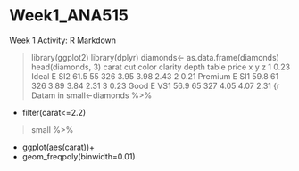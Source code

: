 # Week1_ANA515
Week 1 Activity: R Markdown
> library(ggplot2)
> library(dplyr)
> diamonds<- as.data.frame(diamonds)
> head(diamonds, 3)
  carat     cut color clarity depth table price    x    y    z
1  0.23   Ideal     E     SI2  61.5    55   326 3.95 3.98 2.43
2  0.21 Premium     E     SI1  59.8    61   326 3.89 3.84 2.31
3  0.23    Good     E     VS1  56.9    65   327 4.05 4.07 2.31
> {r Datam in
> small<-diamonds %>%
+ filter(carat<=2.2)
> small %>%
+ ggplot(aes(carat))+
+ geom_freqpoly(binwidth=0.01)

